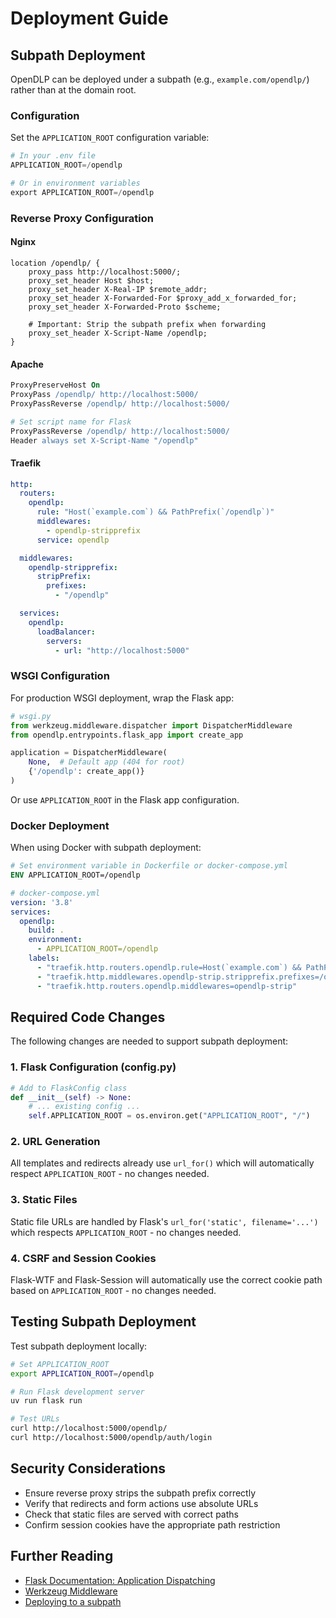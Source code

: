 # Deployment Guide

## Subpath Deployment

OpenDLP can be deployed under a subpath (e.g., `example.com/opendlp/`) rather than at the domain root.

### Configuration

Set the `APPLICATION_ROOT` configuration variable:

```python
# In your .env file
APPLICATION_ROOT=/opendlp

# Or in environment variables
export APPLICATION_ROOT=/opendlp
```

### Reverse Proxy Configuration

#### Nginx

```nginx
location /opendlp/ {
    proxy_pass http://localhost:5000/;
    proxy_set_header Host $host;
    proxy_set_header X-Real-IP $remote_addr;
    proxy_set_header X-Forwarded-For $proxy_add_x_forwarded_for;
    proxy_set_header X-Forwarded-Proto $scheme;

    # Important: Strip the subpath prefix when forwarding
    proxy_set_header X-Script-Name /opendlp;
}
```

#### Apache

```apache
ProxyPreserveHost On
ProxyPass /opendlp/ http://localhost:5000/
ProxyPassReverse /opendlp/ http://localhost:5000/

# Set script name for Flask
ProxyPassReverse /opendlp/ http://localhost:5000/
Header always set X-Script-Name "/opendlp"
```

#### Traefik

```yaml
http:
  routers:
    opendlp:
      rule: "Host(`example.com`) && PathPrefix(`/opendlp`)"
      middlewares:
        - opendlp-stripprefix
      service: opendlp

  middlewares:
    opendlp-stripprefix:
      stripPrefix:
        prefixes:
          - "/opendlp"

  services:
    opendlp:
      loadBalancer:
        servers:
          - url: "http://localhost:5000"
```

### WSGI Configuration

For production WSGI deployment, wrap the Flask app:

```python
# wsgi.py
from werkzeug.middleware.dispatcher import DispatcherMiddleware
from opendlp.entrypoints.flask_app import create_app

application = DispatcherMiddleware(
    None,  # Default app (404 for root)
    {'/opendlp': create_app()}
)
```

Or use `APPLICATION_ROOT` in the Flask app configuration.

### Docker Deployment

When using Docker with subpath deployment:

```dockerfile
# Set environment variable in Dockerfile or docker-compose.yml
ENV APPLICATION_ROOT=/opendlp
```

```yaml
# docker-compose.yml
version: '3.8'
services:
  opendlp:
    build: .
    environment:
      - APPLICATION_ROOT=/opendlp
    labels:
      - "traefik.http.routers.opendlp.rule=Host(`example.com`) && PathPrefix(`/opendlp`)"
      - "traefik.http.middlewares.opendlp-strip.stripprefix.prefixes=/opendlp"
      - "traefik.http.routers.opendlp.middlewares=opendlp-strip"
```

## Required Code Changes

The following changes are needed to support subpath deployment:

### 1. Flask Configuration (config.py)

```python
# Add to FlaskConfig class
def __init__(self) -> None:
    # ... existing config ...
    self.APPLICATION_ROOT = os.environ.get("APPLICATION_ROOT", "/")
```

### 2. URL Generation

All templates and redirects already use `url_for()` which will automatically respect `APPLICATION_ROOT` - no changes needed.

### 3. Static Files

Static file URLs are handled by Flask's `url_for('static', filename='...')` which respects `APPLICATION_ROOT` - no changes needed.

### 4. CSRF and Session Cookies

Flask-WTF and Flask-Session will automatically use the correct cookie path based on `APPLICATION_ROOT` - no changes needed.

## Testing Subpath Deployment

Test subpath deployment locally:

```bash
# Set APPLICATION_ROOT
export APPLICATION_ROOT=/opendlp

# Run Flask development server
uv run flask run

# Test URLs
curl http://localhost:5000/opendlp/
curl http://localhost:5000/opendlp/auth/login
```

## Security Considerations

- Ensure reverse proxy strips the subpath prefix correctly
- Verify that redirects and form actions use absolute URLs
- Check that static files are served with correct paths
- Confirm session cookies have the appropriate path restriction

## Further Reading

- [Flask Documentation: Application Dispatching](https://flask.palletsprojects.com/en/3.0.x/patterns/appdispatch/)
- [Werkzeug Middleware](https://werkzeug.palletsprojects.com/en/3.0.x/middleware/)
- [Deploying to a subpath](https://flask.palletsprojects.com/en/3.0.x/config/#APPLICATION_ROOT)
